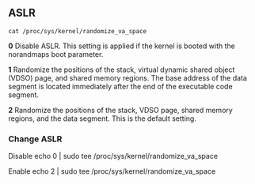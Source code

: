 ## ASLR

	cat /proc/sys/kernel/randomize_va_space

__0__
Disable ASLR. This setting is applied if the kernel is booted with the norandmaps boot parameter.

__1__
Randomize the positions of the stack, virtual dynamic shared object (VDSO) page, and shared memory regions. The base address of the data segment is located immediately after the end of the executable code segment.

__2__
Randomize the positions of the stack, VDSO page, shared memory regions, and the data segment. This is the default setting.

### Change ASLR

Disable
	echo 0 | sudo tee /proc/sys/kernel/randomize_va_space

Enable
	echo 2 | sudo tee /proc/sys/kernel/randomize_va_space